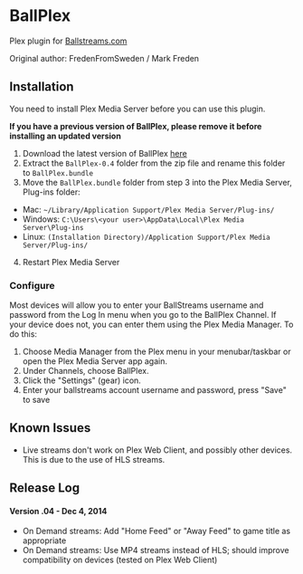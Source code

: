 BallPlex
========
Plex plugin for [Ballstreams.com](http://www4.ballstreams.com/assist/categories/13/api+discussion/4232/APP+BallPlex)

Original author:  FredenFromSweden / Mark Freden 

## Installation
You need to install Plex Media Server before you can use this plugin.

**If you have a previous version of BallPlex, please remove it before installing an updated version**

1. Download the latest version of BallPlex [here](https://github.com/kevcenteno/BallPlex/archive/v0.4.zip)
2. Extract the `BallPlex-0.4` folder from the zip file and rename this folder to `BallPlex.bundle`
3. Move the `BallPlex.bundle` folder from step 3 into the Plex Media Server, Plug-ins folder:
  * Mac: `~/Library/Application Support/Plex Media Server/Plug-ins/`
  * Windows: `C:\Users\<your user>\AppData\Local\Plex Media Server\Plug-ins`
  * Linux: `(Installation Directory)/Application Support/Plex Media Server/Plug-ins/`
4. Restart Plex Media Server

### Configure
Most devices will allow you to enter your BallStreams username and password from the Log In menu when you go to the BallPlex Channel. If your device does not, you can enter them using the Plex Media Manager. To do this:
1. Choose Media Manager from the Plex menu in your menubar/taskbar or open the Plex Media Server app again.
2. Under Channels, choose BallPlex.
3. Click the "Settings" (gear) icon.
4. Enter your ballstreams account username and password, press "Save" to save
  
## Known Issues
* Live streams don't work on Plex Web Client, and possibly other devices.  This is due to the use of HLS streams.

## Release Log
#### Version .04 - Dec 4, 2014
* On Demand streams: Add "Home Feed" or "Away Feed" to game title as appropriate
* On Demand streams: Use MP4 streams instead of HLS; should improve compatibility on devices (tested on Plex Web Client)
